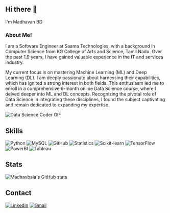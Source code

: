 ## Hi there 👋
I'm Madhavan BD

### About Me!

I am a Software Engineer at Saama Technologies, with a background in Computer Science from KG College of Arts and Science, Tamil Nadu. Over the past 1.9 years, I have gained valuable experience in the IT and services industry.

My current focus is on mastering Machine Learning (ML) and Deep Learning (DL). I am deeply passionate about harnessing their capabilities, which has ignited a strong interest in both fields. This enthusiasm led me to enroll in a comprehensive 6-month online Data Science course, where I delved deeper into ML and DL concepts. Recognizing the pivotal role of Data Science in integrating these disciplines, I found the subject captivating and remain dedicated to expanding my expertise.

![Data Science Coder GIF](https://media.giphy.com/media/v1.Y2lkPTc5MGI3NjExajVkajc4YjcxM2M5MzF0cnJ5Ym5pdnFndXhiMzg0c2M1dWF1bTU4YSZlcD12MV9pbnRlcm5hbF9naWZfYnlfaWQmY3Q9Zw/G1ifnX4d5tYFACktp9/giphy.gif)


## Skills

![Python](https://img.shields.io/badge/-Python-black?style=flat-square&logo=Python&logoHeight=80) ![MySQL](https://img.shields.io/badge/-MySQL-black?style=flat-square&logo=mysql&logoHeight=80) ![GitHub](https://img.shields.io/badge/-GitHub-181717?style=flat-square&logo=github&logoHeight=80) ![Statistics](https://img.shields.io/badge/-Statistics-black?style=flat-square&logo=statistics&logoHeight=80) ![Scikit-learn](https://img.shields.io/badge/-Scikit_Learn-black?style=flat-square&logo=scikit-learn&logoHeight=80) ![TensorFlow](https://img.shields.io/badge/-TensorFlow-black?style=flat-square&logo=tensorflow&logoHeight=80) ![PowerBI](https://img.shields.io/badge/-PowerBI-black?style=flat-square&logo=powerbi&logoHeight=80) ![Tableau](https://img.shields.io/badge/-Tableau-black?style=flat-square&logo=tableau&logoHeight=80)


## Stats

![Madhavbala's GitHub stats](https://github-readme-stats.vercel.app/api?username=Madhavbala&show_icons=true&theme=prussian)


## Contact
[![LinkedIn](https://img.shields.io/badge/LinkedIn-%230077B5.svg?style=for-the-badge&logo=linkedin&logoColor=white)](https://www.linkedin.com/in/madhavan-bd-b2a826244)
[![Gmail](https://img.shields.io/badge/Gmail-%23D14836.svg?style=for-the-badge&logo=gmail&logoColor=white)](mailto:madhavan.research@gmail.com)
